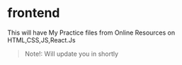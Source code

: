 # frontend
This will have My Practice files from Online Resources on HTML,CSS,JS,React.Js
>Note!: Will update you in shortly
